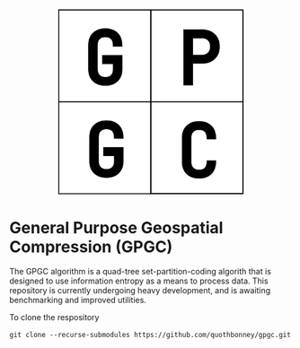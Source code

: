 
<div align="center">
<img src="./charts/logo.png" alt="drawing" width="330"/>
</div>

# General Purpose Geospatial Compression (GPGC)
The GPGC algorithm is a quad-tree set-partition-coding algorith that is designed to use information entropy as a means to process data. This repository is currently undergoing heavy development, and is awaiting benchmarking and improved utilities.

To clone the respository
```
git clone --recurse-submodules https://github.com/quothbonney/gpgc.git
```
